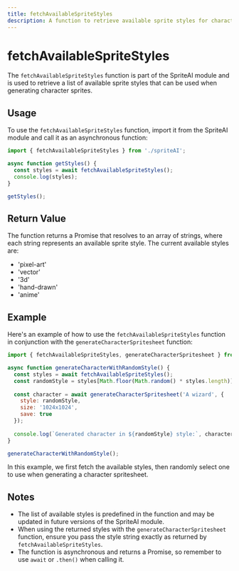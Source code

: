 ```yaml
---
title: fetchAvailableSpriteStyles
description: A function to retrieve available sprite styles for character generation.
---
```


# fetchAvailableSpriteStyles

The `fetchAvailableSpriteStyles` function is part of the SpriteAI module and is used to retrieve a list of available sprite styles that can be used when generating character sprites.

## Usage

To use the `fetchAvailableSpriteStyles` function, import it from the SpriteAI module and call it as an asynchronous function:

```javascript
import { fetchAvailableSpriteStyles } from './spriteAI';

async function getStyles() {
  const styles = await fetchAvailableSpriteStyles();
  console.log(styles);
}

getStyles();
```

## Return Value

The function returns a Promise that resolves to an array of strings, where each string represents an available sprite style. The current available styles are:

- 'pixel-art'
- 'vector'
- '3d'
- 'hand-drawn'
- 'anime'

## Example

Here's an example of how to use the `fetchAvailableSpriteStyles` function in conjunction with the `generateCharacterSpritesheet` function:

```javascript
import { fetchAvailableSpriteStyles, generateCharacterSpritesheet } from './spriteAI';

async function generateCharacterWithRandomStyle() {
  const styles = await fetchAvailableSpriteStyles();
  const randomStyle = styles[Math.floor(Math.random() * styles.length)];
  
  const character = await generateCharacterSpritesheet('A wizard', {
    style: randomStyle,
    size: '1024x1024',
    save: true
  });
  
  console.log(`Generated character in ${randomStyle} style:`, character);
}

generateCharacterWithRandomStyle();
```

In this example, we first fetch the available styles, then randomly select one to use when generating a character spritesheet.

## Notes

- The list of available styles is predefined in the function and may be updated in future versions of the SpriteAI module.
- When using the returned styles with the `generateCharacterSpritesheet` function, ensure you pass the style string exactly as returned by `fetchAvailableSpriteStyles`.
- The function is asynchronous and returns a Promise, so remember to use `await` or `.then()` when calling it.